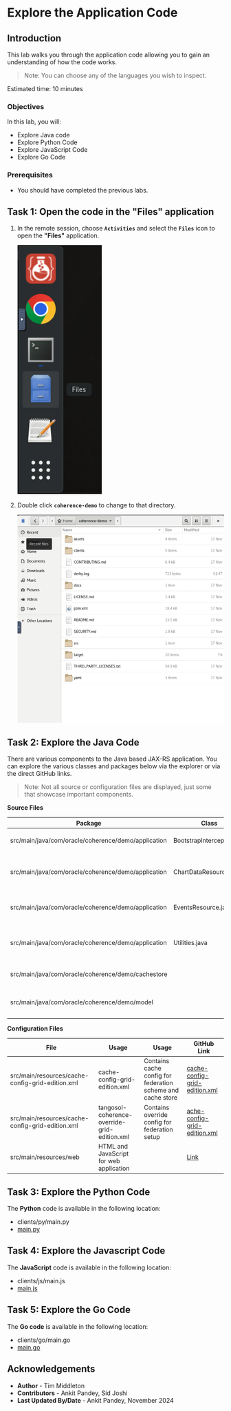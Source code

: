 # Explore the Application Code

## Introduction

This lab walks you through the application code allowing you to gain an understanding of how the code works.

> Note: You can choose any of the languages you wish to inspect.

Estimated time: 10 minutes

### Objectives

In this lab, you will:

* Explore Java code
* Explore Python Code
* Explore JavaScript Code
* Explore Go Code

### Prerequisites

* You should have completed the previous labs.

## Task 1: Open the code in the "Files" application

1. In the remote session, choose **`Activities`** and select the **`Files`** icon to open the **"Files"** application.
     
   ![Files](images/files.png "Files")
        
2. Double click **`coherence-demo`** to change to that directory.

   ![Directory](images/directory.png "Directory")

## Task 2: Explore the Java Code

There are various components to the Java based JAX-RS application. You can explore the various classes and packages below via the explorer or via the 
direct GitHub links.

> Note: Not all source or configuration files are displayed, just some that showcase important components.

**Source Files**

| Package                                             | Class                     | Usage                                         | GitHub Link                                                                                                                                                                |
|-----------------------------------------------------|---------------------------|-----------------------------------------------|----------------------------------------------------------------------------------------------------------------------------------------------------------------------------|
| src/main/java/com/oracle/coherence/demo/application | BootstrapInterceptor.java | Code executed on startup                      | [BootstrapInterceptor.java](https://github.com/coherence-community/coherence-demo/blob/1412/src/main/java/com/oracle/coherence/demo/application/BootstrapInterceptor.java) |
| src/main/java/com/oracle/coherence/demo/application | ChartDataResource.java    | JAX-RS Endpoint to carry out data aggregation | [ChartDataResource.java](https://github.com/coherence-community/coherence-demo/blob/1412/src/main/java/com/oracle/coherence/demo/application/ChartDataResource.java)       |
| src/main/java/com/oracle/coherence/demo/application | EventsResource.java       | JAX-RS Endpoint to listen for events          | [EventsResource.java](https://github.com/coherence-community/coherence-demo/blob/1412/src/main/java/com/oracle/coherence/demo/application/EventsResource.java)             |
| src/main/java/com/oracle/coherence/demo/application | Utilities.java            | Various utilities for working with cache data | [Utilities.java](https://github.com/coherence-community/coherence-demo/blob/1412/src/main/java/com/oracle/coherence/demo/application/Utilities.java)                       |
| src/main/java/com/oracle/coherence/demo/cachestore  |                           | Contains cache store JPA Code                 | [Link](https://github.com/coherence-community/coherence-demo/tree/1412/src/main/java/com/oracle/coherence/demo/cachestore)                                                 |
| src/main/java/com/oracle/coherence/demo/model       |                           | Contains cache model classes                  | [Link](https://github.com/coherence-community/coherence-demo/tree/1412/src/main/java/com/oracle/coherence/demo/model)                                                      |

**Configuration Files**  
 
| File                                             | Usage                                        | Usage                                                       | GitHub Link                                                                                                                                                     |
|--------------------------------------------------|----------------------------------------------|-------------------------------------------------------------|-----------------------------------------------------------------------------------------------------------------------------------------------------------------|
| src/main/resources/cache-config-grid-edition.xml | cache-config-grid-edition.xml                | Contains cache config for federation scheme and cache store | [cache-config-grid-edition.xml](https://github.com/coherence-community/coherence-demo/blob/1412/src/main/resources/cache-config-grid-edition.xml)               |
| src/main/resources/cache-config-grid-edition.xml | tangosol-coherence-override-grid-edition.xml | Contains override config for federation setup               | [ache-config-grid-edition.xml](https://github.com/coherence-community/coherence-demo/blob/1412/src/main/resources/tangosol-coherence-override-grid-edition.xml) |
| src/main/resources/web                           | HTML and JavaScript for web application      |                                                             | [Link](https://github.com/coherence-community/coherence-demo/tree/1412/src/main/resources/web)                                                                  |

    
## Task 3: Explore the Python Code

The **Python** code is available in the following location:
  
* clients/py/main.py
* [main.py](https://github.com/coherence-community/coherence-demo/blob/1412/clients/py/main.py)

## Task 4: Explore the Javascript Code

The **JavaScript** code is available in the following location:
  
* clients/js/main.js
* [main.js](https://github.com/coherence-community/coherence-demo/blob/1412/clients/js/main.js)                       

## Task 5: Explore the Go Code

The **Go code** is available in the following location:
  
* clients/go/main.go
* [main.go](https://github.com/coherence-community/coherence-demo/blob/1412/clients/go/main.go)                       



## Acknowledgements

* **Author** - Tim Middleton
* **Contributors** - Ankit Pandey, Sid Joshi
* **Last Updated By/Date** - Ankit Pandey, November 2024